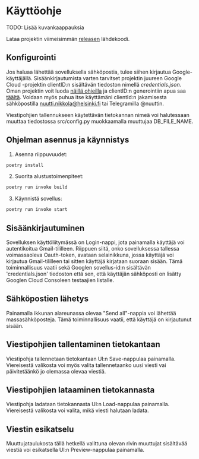 # Käyttöohje

TODO: Lisää kuvankaappauksia

Lataa projektin viimeisimmän [releasen](https://github.com/nualn/ot-harjoitustyo/releases) lähdekoodi.

## Konfigurointi
Jos haluaa lähettää sovelluksella sähköpostia, tulee siihen kirjautua Google-käyttäjällä. Sisäänkirjautumista varten tarvitset projektin juureen Google Cloud -projektin clientID:n sisältävän tiedoston nimellä *credentials.json*. Oman projektin voit luoda [näillä ohjeilla](https://developers.google.com/workspace/guides/create-project) ja clientID:n generointiin apua saa [täältä](https://developers.google.com/identity/protocols/oauth2/native-app#creatingcred). Voidaan myös puhua itse käyttämäni clientId:n jakamisesta sähköpostilla nuutti.nikkola@helsinki.fi tai Telegramilla @nuuttin.

Viestipohjien tallennukseen käytettävän tietokannan nimeä voi halutessaan muuttaa tiedostossa src/config.py muokkaamalla muuttujaa DB_FILE_NAME.

## Ohjelman asennus ja käynnistys
1. Asenna riippuvuudet:
```bash
poetry install
```

2. Suorita alustustoimenpiteet:

```bash
poetry run invoke build
```

3. Käynnistä sovellus:
```bash
poetry run invoke start
```

## Sisäänkirjautuminen

Sovelluksen käyttöliitymässä on Login-nappi, jota painamalla käyttäjä voi autentikoitua Gmail-tililleen. Riippuen siitä, onko sovelluksessa tallessa voimassaoleva Oauth-token, avataan selainikkuna, jossa käyttäjä voi kirjautua Gmail-tililleen tai sitten käyttäjä kirjataan suoraan sisään. Tämä toiminnallisuus vaatii sekä Googlen sovellus-id:n sisältävän 'credentials.json' tiedoston että sen, että käyttäjän sähköposti on lisätty Googlen Cloud Consoleen testaajien listalle.


## Sähköpostien lähetys

Painamalla ikkunan alareunassa olevaa "Send all"-nappia voi lähettää massasähköposteja. Tämä toiminnallisuus vaatii, että käyttäjä on kirjautunut sisään.


## Viestipohjien tallentaminen tietokantaan

Viestipohja tallennetaan tietokantaan UI:n Save-nappulaa painamalla. Viereisestä valikosta voi myös valita tallennetaanko uusi viesti vai päivitetäänkö jo olemassa olevaa viestiä.


## Viestipohjien lataaminen tietokannasta

Viestipohja ladataan tietokannasta UI:n Load-nappulaa painamalla. Viereisestä valikosta voi valita, mikä viesti halutaan ladata.


## Viestin esikatselu

Muuttujataulukosta tällä hetkellä valittuna olevan rivin muuttujat sisältävää viestiä voi esikatsella UI:n Preview-nappulaa painamalla.

